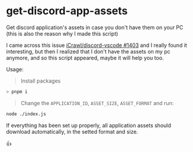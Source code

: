 # get-discord-app-assets

Get discord application's assets in case you don't have them on your PC (this is also the reason why I made this script)

I came across this issue [iCrawl/discord-vscode #1403](https://github.com/iCrawl/discord-vscode/issues/1403) and I really found it interesting, but then I realized that I don't have the assets on my pc anymore, and so this script appeared, maybe it will help you too.

Usage:
> Install packages
```sh
> pnpm i
```
> Change the `APPLICATION_ID`, `ASSET_SIZE`, `ASSET_FORMAT` and run:
```sh
node ./index.js
```

If everything has been set up properly, all application assets should download automatically, in the setted format and size.

👍
